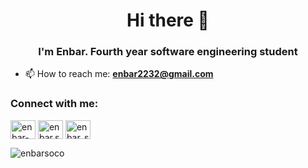 <h1 align="center">Hi there 👋</h1>
<h3 align="center">I'm Enbar. Fourth year software engineering student</h3>

- 📫 How to reach me: **enbar2232@gmail.com**

<h3 align="left">Connect with me:</h3>
<p align="left">
<a href="https://linkedin.com/in/enbar-socolovsky-b2514220a/" target="blank"><img align="center" src="https://raw.githubusercontent.com/rahuldkjain/github-profile-readme-generator/master/src/images/icons/Social/linked-in-alt.svg" alt="enbar-socolovsky" height="30" width="40" /></a>
<a href="https://fb.com/enbar.socolovsky" target="blank"><img align="center" src="https://raw.githubusercontent.com/rahuldkjain/github-profile-readme-generator/master/src/images/icons/Social/facebook.svg" alt="enbar.socolovsky" height="30" width="40" /></a>
<a href="https://instagram.com/enbar_soco" target="blank"><img align="center" src="https://raw.githubusercontent.com/rahuldkjain/github-profile-readme-generator/master/src/images/icons/Social/instagram.svg" alt="enbar_soco" height="30" width="40" /></a>
</p>

<p><img align="center" src="https://github-readme-stats.vercel.app/api/top-langs?username=enbarsoco&show_icons=true&locale=en&layout=compact" alt="enbarsoco" /></p>
